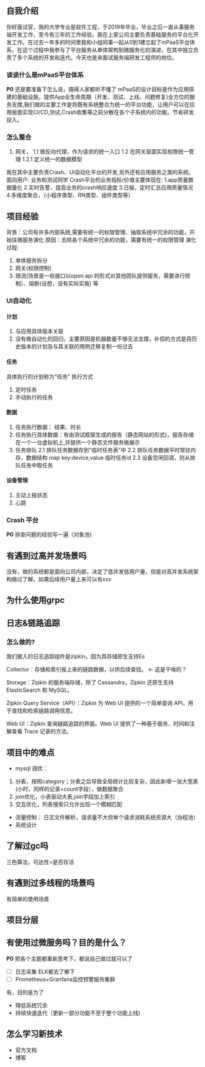 ## 自我介绍

你好面试官，我的大学专业是软件工程，于2019年毕业，毕业之后一直从事服务端开发工作，至今有三年的工作经验。我在上家公司主要负责基础服务的平台化开发工作。在过去一年多的时间里我和小组同事一起从0到1建立起了mPaaS平台体系，在这个过程中我参与了平台服务从单体架构到微服务化的演进，在其中独立负责了多个系统的开发和迭代。今天也是来面试服务端研发工程师的岗位。

### 谈谈什么是mPaaS平台体系
**P0** 还是要准备下怎么说，搞得人家都听不懂了
mPaaS的设计目标是作为应用搭建的基础设施，提供App全生命周期（开发、测试、上线、问题修复)全方位的服务支撑,我们做的主要工作是将既有系统整合为统一的平台功能，让用户可以在应用层面实现CI/CD,测试,Crash收集等之前分散在各个子系统内的功能。节省研发投入。
### 怎么整合
1. 网关，
1.1 做反向代理，作为请求的统一入口
1.2 在网关层面实现权限统一管理
1.2.1 定义统一的数据模型

我在其中主要负责Crash、UI自动化平台的开发,另外还有应用服务之类的系统。
面向用户: 业务和测试同学
Crash平台的业务指标/价值主要体现在:
1.app质量数据量化
2.实时告警，提高业务的crash响应速度
3.日报，定时汇总应用质量情况
4.多维度聚合，（小程序类型、RN类型、组件类型等）

## 项目经验

背景：公司有许多内部系统,需要有统一的权限管理、抽取系统中冗余的功能，开始往微服务演化
原因：去除各个系统中冗余的功能，需要有统一的权限管理
演化过程:

1. 单体服务拆分
2. 网关(权限控制)
3. 限流(场景是一些接口以open api 的形式对其他团队提供服务，需要进行控制）、熔断(设想，没有实际实施) 等

### UI自动化

#### 计划

1. 与应用具体版本关联
2. 没有做自动化的回归，主要原因是机器数量不够无法支撑。补偿的方式是将历史版本的计划及与其关联的用例迁移复制一份过去

#### 任务

具体执行的计划称为"任务"
执行方式

1. 定时任务
2. 手动执行的任务

#### 数据

1. 任务执行数据： 结果、时长
2. 任务执行具体数据：有由测试框架生成的报告（静态网站的形式)，报告存储在一个一台虚拟机上,并提供一个静态文件服务做展示
3. 任务排队
   2.1 排队任务数据存到"临时任务表"中
   2.2 排队任务数据平时常驻内存，数据结构 map key:device,value 临时任务id
   2.3 设备空闲回调，则从排队任务中取任务

#### 设备管理

1. 主动上报状态
2. 心跳

### Crash 平台
**P0** 排查问题的经验写一遍（对象池)
## 有遇到过高并发场景吗

没有，做的系统都是面向公司内部，决定了低并发低用户量，但是对高并发系统架构做过了解，如果后续用户量上来可以有xxx

## 为什么使用grpc

## 日志&链路追踪
### 怎么做的?
我们接入的日志追踪组件是zipkin，因为其存储原生支持Es

Collector：存储和索引报上来的链路数据，以供后续查找。 <- 这是干啥的？

Storage：Zipkin 的服务端存储，除了 Cassandra，Zipkin 还原生支持 ElasticSearch 和 MySQL。

Zipkin Query Service（API）：Zipkin 为 Web UI 提供的一个简单查询 API，用于查找和检索链路调用信息。

Web UI：Zipkin 查询链路追踪的界面。Web UI 提供了一种基于服务、时间和注解查看 Trace 记录的方法。

## 项目中的难点

* mysql 调优：

1. 分表，按照category；分表之后导致全局统计比较复杂，因此新增一张大宽表(小时，同样的记录+count字段），做数据聚合
2. join优化，小表驱动大表,join字段加上索引
3. 交互优化，列表搜索只允许出现一个模糊匹配

* 流量控制：
  日志文件解析，请求量不大但单个请求消耗系统资源大（协程池）
* 系统设计

## 了解过gc吗

三色算法，可达性=是否存活

## 有遇到过多线程的场景吗

有简单的使用场景

## 项目分层

## 有使用过微服务吗？目的是什么？
**P0** 把各个主题都重新思考下，都说自己做过就可以了

- [ ] 日志采集 ELK都去了解下
- [ ] Prometheus+Granfana监控预警服务集群

有，目的是为了

* 降低系统冗余
* 持续快速迭代（更新一部分功能不至于整个功能上线)

## 怎么学习新技术
* 官方文档
* 博客
